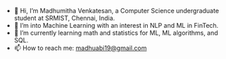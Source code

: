 - 👋 Hi, I’m Madhumitha Venkatesan, a Computer Science undergraduate student at SRMIST, Chennai, India.
- 👀 I’m into Machine Learning with an interest in NLP and ML in FinTech.
- 🌱 I’m currently learning math and statistics for ML, ML algorithms, and SQL.
- 📫 How to reach me: madhuabi19@gmail.com

<!---
vmadhuuu/vmadhuuu is a ✨ special ✨ repository because its `README.md` (this file) appears on your GitHub profile.
You can click the Preview link to take a look at your changes.
--->
